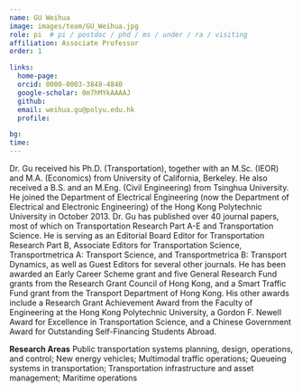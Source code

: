 ```yaml
---
name: GU Weihua
image: images/team/GU_Weihua.jpg
role: pi  # pi / postdoc / phd / ms / under / ra / visiting
affiliation: Associate Professor
order: 1

links:
  home-page: 
  orcid: 0000-0003-3848-4840
  google-scholar: 0m7hMYkAAAAJ
  github: 
  email: weihua.gu@polyu.edu.hk
  profile: 

bg: 
time: 
---
```


<!--  Add a short self introduction here -->
<!-- Like Research Areas -->

Dr. Gu received his Ph.D. (Transportation), together with an M.Sc. (IEOR) and M.A. (Economics) from University of California, Berkeley. He also received a B.S. and an M.Eng. (Civil Engineering) from Tsinghua University. He joined the Department of Electrical Engineering (now the Department of Electrical and Electronic Engineering) of the Hong Kong Polytechnic University in October 2013. Dr. Gu has published over 40 journal papers, most of which on Transportation Research Part A-E and Transportation Science. He is serving as an Editorial Board Editor for Transportation Research Part B, Associate Editors for Transportation Science, Transportmetrica A: Transport Science, and Transportmetrica B: Transport Dynamics, as well as Guest Editors for several other journals. He has been awarded an Early Career Scheme grant and five General Research Fund grants from the Research Grant Council of Hong Kong, and a Smart Traffic Fund grant from the Transport Department of Hong Kong. His other awards include a Research Grant Achievement Award from the Faculty of Engineering at the Hong Kong Polytechnic University, a Gordon F. Newell Award for Excellence in Transportation Science, and a Chinese Government Award for Outstanding Self-Financing Students Abroad.

**Research Areas**
Public transportation systems planning, design, operations, and control; New energy vehicles; Multimodal traffic operations; Queueing systems in transportation; Transportation infrastructure and asset management; Maritime operations

